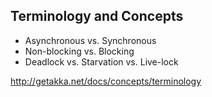 ## Terminology and Concepts

- Asynchronous vs. Synchronous
- Non-blocking vs. Blocking
- Deadlock vs. Starvation vs. Live-lock

http://getakka.net/docs/concepts/terminology